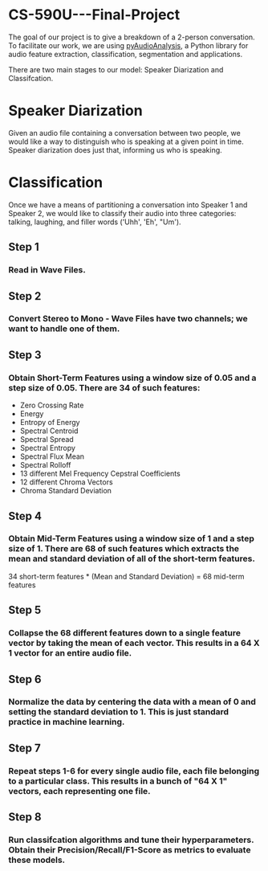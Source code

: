 # CS-590U---Final-Project

The goal of our project is to give a breakdown of a 2-person conversation. To facilitate our work, we are using [pyAudioAnalysis](https://github.com/tyiannak/pyAudioAnalysis), a Python library for audio feature extraction, classification, segmentation and applications.

There are two main stages to our model: Speaker Diarization and Classifcation.

# Speaker Diarization

Given an audio file containing a conversation between two people, we would like a way to distinguish who is speaking at a given point in time. Speaker diarization does just that, informing us who is speaking.

# Classification

Once we have a means of partitioning a conversation into Speaker 1 and Speaker 2, we would like to classify their audio into three categories: talking, laughing, and filler words ('Uhh', 'Eh', "Um'). 

## Step 1
### Read in Wave Files. 

## Step 2 
### Convert Stereo to Mono - Wave Files have two channels; we want to handle one of them.

## Step 3 
### Obtain Short-Term Features using a window size of 0.05 and a step size of 0.05. There are 34 of such features:

* Zero Crossing Rate
* Energy
* Entropy of Energy
* Spectral Centroid
* Spectral Spread
* Spectral Entropy
* Spectral Flux Mean
* Spectral Rolloff
* 13 different Mel Frequency Cepstral Coefficients
* 12 different Chroma Vectors 
* Chroma Standard Deviation

## Step 4
### Obtain Mid-Term Features using a window size of 1 and a step size of 1. There are 68 of such features which extracts the mean and standard deviation of all of the short-term features. 

34 short-term features * (Mean and Standard Deviation) = 68 mid-term features

## Step 5
### Collapse the 68 different features down to a single feature vector by taking the mean of each vector. This results in a 64 X 1 vector for an entire audio file.

## Step 6
### Normalize the data by centering the data with a mean of 0 and setting the standard deviation to 1. This is just standard practice in machine learning.

## Step 7
### Repeat steps 1-6 for every single audio file, each file belonging to a particular class. This results in a bunch of "64 X 1" vectors, each representing one file. 

## Step 8 
### Run classifcation algorithms and tune their hyperparameters. Obtain their Precision/Recall/F1-Score as metrics to evaluate these models. 


